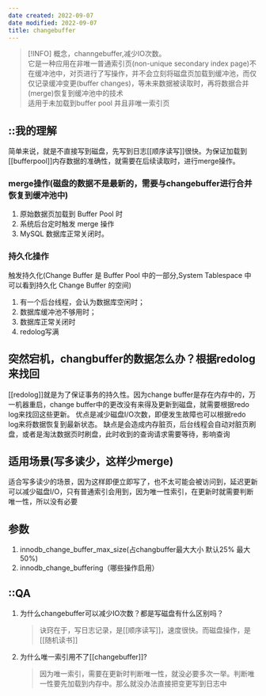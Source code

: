 ```yaml
---
date created: 2022-09-07
date modified: 2022-09-07
title: changebuffer
---
```


> [!INFO] 概念，channgebuffer,减少IO次数。  
>  它是一种应用在非唯一普通索引页(non-unique secondary index page)不在缓冲池中，对页进行了写操作，并不会立刻将磁盘页加载到缓冲池，而仅仅记录缓冲变更(buffer changes)，等未来数据被读取时，再将数据合并(merge)恢复到缓冲池中的技术  
适用于未加载到buffer pool 并且非唯一索引页

## ::我的理解

简单来说，就是不直接写到磁盘，先写到日志[[顺序读写]]很快。为保证加载到[[bufferpool]]内存数据的准确性，就需要在后续读取时，进行merge操作。

### merge操作(磁盘的数据不是最新的，需要与changebuffer进行合并恢复到缓冲池中)

1. 原始数据页加载到 Buffer Pool 时
2. 系统后台定时触发 merge 操作
3. MySQL 数据库正常关闭时。

### 持久化操作

触发持久化(Change Buffer 是 Buffer Pool 中的一部分,System Tablespace 中可以看到持久化 Change Buffer 的空间)

1. 有一个后台线程，会认为数据库空闲时；
2. 数据库缓冲池不够用时；
3. 数据库正常关闭时
4. redolog写满

## 突然宕机，changbuffer的数据怎么办？根据redolog来找回

[[redolog]]就是为了保证事务的持久性。因为change buffer是存在内存中的，万一机器重启，change buffer中的更改没有来得及更新到磁盘，就需要根据redo log来找回这些更新。 优点是减少磁盘I/O次数，即便发生故障也可以根据redo log来将数据恢复到最新状态。 缺点是会造成内存脏页，后台线程会自动对脏页刷盘，或者是淘汰数据页时刷盘，此时收到的查询请求需要等待，影响查询

## 适用场景(写多读少，这样少merge)

适合写多读少的场景，因为这样即便立即写了，也不太可能会被访问到，延迟更新可以减少磁盘I/O，只有普通索引会用到，因为唯一性索引，在更新时就需要判断唯一性，所以没有必要

## 参数

1. innodb_change_buffer_max_size(占changbuffer最大大小 默认25% 最大 50%)
2. innodb_change_buffering（哪些操作启用）

## ::QA

1. 为什么changebuffer可以减少IO次数？都是写磁盘有什么区别吗？
   > 诀窍在于，写日志记录，是[[顺序读写]]，速度很快。而磁盘操作，是[[随机读书]]
2. 为什么唯一索引用不了[[changebuffer]]?
   > 因为唯一索引，需要在更新时判断唯一性，就没必要多次一举。判断唯一性要先加载到内存中。那么就没办法直接把变更写到日志中
